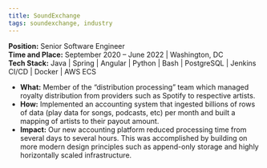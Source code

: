 ```yaml
---
title: SoundExchange
tags: soundexchange, industry
---
```

**Position:** Senior Software Engineer<br/>
**Time and Place:** September 2020 – June 2022 | Washington, DC<br/>
**Tech Stack:** Java | Spring | Angular | Python | Bash | PostgreSQL | Jenkins CI/CD | Docker | AWS ECS
- **What:** Member of the “distribution processing” team which managed royalty distribution from providers such as Spotify to respective artists.
- **How:** Implemented an accounting system that ingested billions of rows of data (play data for songs, podcasts, etc) per month and built a mapping of artists to their payout amount.
- **Impact:** Our new accounting platform reduced processing time from several days to several hours. This was accomplished by building on more modern design principles such as append-only storage and highly horizontally scaled infrastructure.